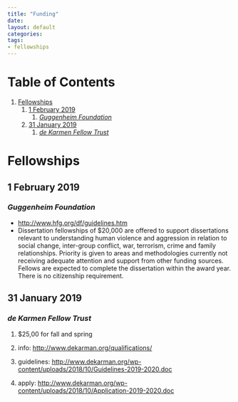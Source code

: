 ```yaml
---
title: "Funding"
date: 
layout: default
categories: 
tags: 
- fellowships
---
```


# Table of Contents

1.  [Fellowships](#org3b0a63b)
    1.  [1 February 2019](#org9e463ba)
        1.  [*Guggenheim Foundation*](#org0ca0889)
    2.  [31 January 2019](#orgc5cdac6)
        1.  [*de Karmen Fellow Trust*](#orgadd700d)


<a id="org3b0a63b"></a>

# Fellowships


<a id="org9e463ba"></a>

## 1 February 2019


<a id="org0ca0889"></a>

### *Guggenheim Foundation*

-   <http://www.hfg.org/df/guidelines.htm>
-   Dissertation fellowships of $20,000 are offered to support dissertations relevant to understanding human violence and aggression in relation to social change, inter-group conflict, war, terrorism, crime and family relationships. Priority is given to areas and methodologies currently not receiving adequate attention and support from other funding sources. Fellows are expected to complete the dissertation within the award year. There is no citizenship requirement.


<a id="orgc5cdac6"></a>

## 31 January 2019


<a id="orgadd700d"></a>

### *de Karmen Fellow Trust*

1.  $25,00 for fall and spring

2.  info: <http://www.dekarman.org/qualifications/>

3.  guidelines: <http://www.dekarman.org/wp-content/uploads/2018/10/Guidelines-2019-2020.doc>

4.  apply: <http://www.dekarman.org/wp-content/uploads/2018/10/Application-2019-2020.doc>
